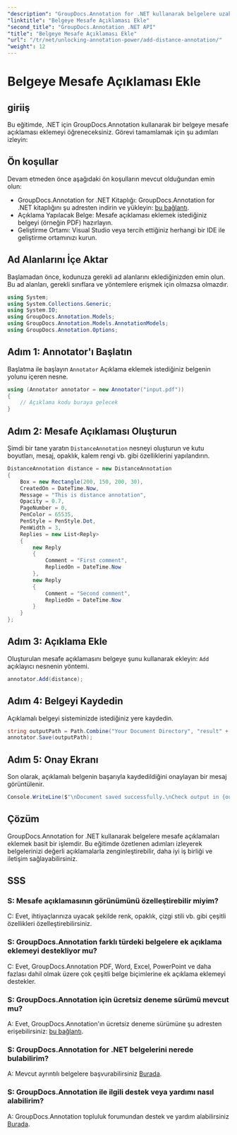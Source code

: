 ```yaml
---
"description": "GroupDocs.Annotation for .NET kullanarak belgelere uzaklık açıklamalarının nasıl ekleneceğini öğrenin. İş birliğini ve iletişimi zahmetsizce geliştirin."
"linktitle": "Belgeye Mesafe Açıklaması Ekle"
"second_title": "GroupDocs.Annotation .NET API"
"title": "Belgeye Mesafe Açıklaması Ekle"
"url": "/tr/net/unlocking-annotation-power/add-distance-annotation/"
"weight": 12
---
```


# Belgeye Mesafe Açıklaması Ekle

## giriiş
Bu eğitimde, .NET için GroupDocs.Annotation kullanarak bir belgeye mesafe açıklaması eklemeyi öğreneceksiniz. Görevi tamamlamak için şu adımları izleyin:
## Ön koşullar

Devam etmeden önce aşağıdaki ön koşulların mevcut olduğundan emin olun:

- GroupDocs.Annotation for .NET Kitaplığı: GroupDocs.Annotation for .NET kitaplığını şu adresten indirin ve yükleyin: [bu bağlantı](https://releases.groupdocs.com/annotation/net/).
- Açıklama Yapılacak Belge: Mesafe açıklaması eklemek istediğiniz belgeyi (örneğin PDF) hazırlayın.
- Geliştirme Ortamı: Visual Studio veya tercih ettiğiniz herhangi bir IDE ile geliştirme ortamınızı kurun.

## Ad Alanlarını İçe Aktar

Başlamadan önce, kodunuza gerekli ad alanlarını eklediğinizden emin olun. Bu ad alanları, gerekli sınıflara ve yöntemlere erişmek için olmazsa olmazdır.

```csharp
using System;
using System.Collections.Generic;
using System.IO;
using GroupDocs.Annotation.Models;
using GroupDocs.Annotation.Models.AnnotationModels;
using GroupDocs.Annotation.Options;
```


## Adım 1: Annotator'ı Başlatın

Başlatma ile başlayın `Annotator` Açıklama eklemek istediğiniz belgenin yolunu içeren nesne.

```csharp
using (Annotator annotator = new Annotator("input.pdf"))
{
    // Açıklama kodu buraya gelecek
}
```

## Adım 2: Mesafe Açıklaması Oluşturun

Şimdi bir tane yaratın `DistanceAnnotation` nesneyi oluşturun ve kutu boyutları, mesaj, opaklık, kalem rengi vb. gibi özelliklerini yapılandırın.

```csharp
DistanceAnnotation distance = new DistanceAnnotation
{
    Box = new Rectangle(200, 150, 200, 30),
    CreatedOn = DateTime.Now,
    Message = "This is distance annotation",
    Opacity = 0.7,
    PageNumber = 0,
    PenColor = 65535,
    PenStyle = PenStyle.Dot,
    PenWidth = 3,
    Replies = new List<Reply>
    {
        new Reply
        {
            Comment = "First comment",
            RepliedOn = DateTime.Now
        },
        new Reply
        {
            Comment = "Second comment",
            RepliedOn = DateTime.Now
        }
    }
};
```

## Adım 3: Açıklama Ekle

Oluşturulan mesafe açıklamasını belgeye şunu kullanarak ekleyin: `Add` açıklayıcı nesnenin yöntemi.

```csharp
annotator.Add(distance);
```

## Adım 4: Belgeyi Kaydedin

Açıklamalı belgeyi sisteminizde istediğiniz yere kaydedin.

```csharp
string outputPath = Path.Combine("Your Document Directory", "result" + Path.GetExtension("input.pdf"));
annotator.Save(outputPath);
```

## Adım 5: Onay Ekranı

Son olarak, açıklamalı belgenin başarıyla kaydedildiğini onaylayan bir mesaj görüntülenir.

```csharp
Console.WriteLine($"\nDocument saved successfully.\nCheck output in {outputPath}.");
```

## Çözüm

GroupDocs.Annotation for .NET kullanarak belgelere mesafe açıklamaları eklemek basit bir işlemdir. Bu eğitimde özetlenen adımları izleyerek belgelerinizi değerli açıklamalarla zenginleştirebilir, daha iyi iş birliği ve iletişim sağlayabilirsiniz.

## SSS

### S: Mesafe açıklamasının görünümünü özelleştirebilir miyim?

C: Evet, ihtiyaçlarınıza uyacak şekilde renk, opaklık, çizgi stili vb. gibi çeşitli özellikleri özelleştirebilirsiniz.

### S: GroupDocs.Annotation farklı türdeki belgelere ek açıklama eklemeyi destekliyor mu?

C: Evet, GroupDocs.Annotation PDF, Word, Excel, PowerPoint ve daha fazlası dahil olmak üzere çok çeşitli belge biçimlerine ek açıklama eklemeyi destekler.

### S: GroupDocs.Annotation için ücretsiz deneme sürümü mevcut mu?

A: Evet, GroupDocs.Annotation'ın ücretsiz deneme sürümüne şu adresten erişebilirsiniz: [bu bağlantı](https://releases.groupdocs.com/).

### S: GroupDocs.Annotation for .NET belgelerini nerede bulabilirim?

A: Mevcut ayrıntılı belgelere başvurabilirsiniz [Burada](https://tutorials.groupdocs.com/annotation/net/).

### S: GroupDocs.Annotation ile ilgili destek veya yardımı nasıl alabilirim?

A: GroupDocs.Annotation topluluk forumundan destek ve yardım alabilirsiniz [Burada](https://forum.groupdocs.com/c/annotation/10).